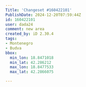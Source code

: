 ```yaml
---
Title: 'Changeset #160422101'
PublishDate: 2024-12-20T07:59:44Z
id: 160422101
user: dada24
comment: new area
created_by: iD 2.30.4
tags:
- Montenegro
- Budva
bbox:
  min_lon: 18.8471018
  min_lat: 42.286212
  max_lon: 18.8477533
  max_lat: 42.2866075

---
```

